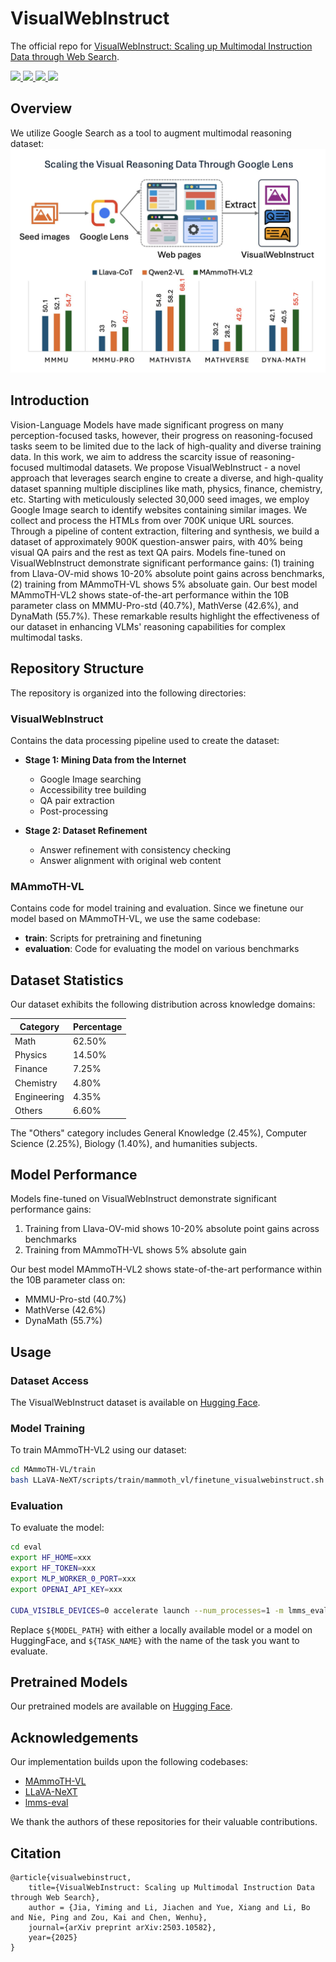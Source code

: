 # VisualWebInstruct
The official repo for [VisualWebInstruct: Scaling up Multimodal Instruction Data through Web Search](https://arxiv.org/abs/2503.10582).

<a target="_blank" href="https://arxiv.org/abs/2503.10582">
<img style="height:22pt" src="https://img.shields.io/badge/-Paper-black?style=flat&logo=arxiv">
</a>

<a target="_blank" href="https://huggingface.co/datasets/TIGER-Lab/VisualWebInstruct">
<img style="height:22pt" src="https://img.shields.io/badge/-🤗%20Dataset-red?style=flat">
</a>

<a target="_blank" href="https://huggingface.co/TIGER-Lab/MAmmoTH-VL2">
<img style="height:22pt" src="https://img.shields.io/badge/-🤗%20Models-red?style=flat">
</a>

<a target="_blank" href="https://tiger-ai-lab.github.io/VisualWebInstruct/">
<img style="height:22pt" src="https://img.shields.io/badge/-📝%20Website-red?style=flat">
</a>

<br>


## Overview
We utilize Google Search as a tool to augment multimodal reasoning dataset:
<img width="800" alt="abs" src="teaser.jpg">



## Introduction
Vision-Language Models have made significant progress on many perception-focused tasks, however, their progress on reasoning-focused tasks seem to be limited due to the lack of high-quality and diverse training data. In this work, we aim to address the scarcity issue of reasoning-focused multimodal datasets. We propose VisualWebInstruct - a novel approach that leverages search engine to create a diverse, and high-quality dataset spanning multiple disciplines like math, physics, finance, chemistry, etc. Starting with meticulously selected 30,000 seed images, we employ Google Image search to identify websites containing similar images. We collect and process the HTMLs from over 700K unique URL sources. Through a pipeline of content extraction, filtering and synthesis, we build a dataset of approximately 900K question-answer pairs, with 40% being visual QA pairs and the rest as text QA pairs. Models fine-tuned on VisualWebInstruct demonstrate significant performance gains: (1) training from Llava-OV-mid shows 10-20% absolute point gains across benchmarks, (2) training from MAmmoTH-VL shows 5% absoluate gain. Our best model MAmmoTH-VL2 shows state-of-the-art performance within the 10B parameter class on MMMU-Pro-std (40.7%), MathVerse (42.6%), and DynaMath (55.7%). These remarkable results highlight the effectiveness of our dataset in enhancing VLMs' reasoning capabilities for complex multimodal tasks.

## Repository Structure

The repository is organized into the following directories:

### VisualWebInstruct
Contains the data processing pipeline used to create the dataset:

- **Stage 1: Mining Data from the Internet**
  - Google Image searching
  - Accessibility tree building
  - QA pair extraction
  - Post-processing

- **Stage 2: Dataset Refinement**
  - Answer refinement with consistency checking
  - Answer alignment with original web content

### MAmmoTH-VL
Contains code for model training and evaluation. Since we finetune our model based on MAmmoTH-VL, we use the same codebase:

- **train**: Scripts for pretraining and finetuning
- **evaluation**: Code for evaluating the model on various benchmarks

## Dataset Statistics

Our dataset exhibits the following distribution across knowledge domains:

| Category | Percentage |
|----------|------------|
| Math | 62.50% |
| Physics | 14.50% |
| Finance | 7.25% |
| Chemistry | 4.80% |
| Engineering | 4.35% |
| Others | 6.60% |

The "Others" category includes General Knowledge (2.45%), Computer Science (2.25%), Biology (1.40%), and humanities subjects.

## Model Performance

Models fine-tuned on VisualWebInstruct demonstrate significant performance gains:

1. Training from Llava-OV-mid shows 10-20% absolute point gains across benchmarks
2. Training from MAmmoTH-VL shows 5% absolute gain

Our best model MAmmoTH-VL2 shows state-of-the-art performance within the 10B parameter class on:
- MMMU-Pro-std (40.7%)
- MathVerse (42.6%)
- DynaMath (55.7%)

## Usage

### Dataset Access

The VisualWebInstruct dataset is available on [Hugging Face](https://huggingface.co/datasets/TIGER-Lab/VisualWebInstruct).

### Model Training

To train MAmmoTH-VL2 using our dataset:

```bash
cd MAmmoTH-VL/train
bash LLaVA-NeXT/scripts/train/mammoth_vl/finetune_visualwebinstruct.sh
```

### Evaluation

To evaluate the model:

```bash
cd eval
export HF_HOME=xxx
export HF_TOKEN=xxx
export MLP_WORKER_0_PORT=xxx 
export OPENAI_API_KEY=xxx

CUDA_VISIBLE_DEVICES=0 accelerate launch --num_processes=1 -m lmms_eval --model llava_onevision --model_args pretrained=${MODEL_PATH},conv_template=qwen_2_5,model_name=llava_qwen --tasks mmmu_val --batch_size 1 --log_samples --log_samples_suffix ${TASK_NAME} --output_path xxx
```

Replace `${MODEL_PATH}` with either a locally available model or a model on HuggingFace, and `${TASK_NAME}` with the name of the task you want to evaluate.

## Pretrained Models

Our pretrained models are available on [Hugging Face](https://huggingface.co/TIGER-Lab/MAmmoTH-VL2).

## Acknowledgements

Our implementation builds upon the following codebases:
- [MAmmoTH-VL](https://github.com/MAmmoTH-VL/MAmmoTH-VL)
- [LLaVA-NeXT](https://github.com/LLaVA-VL/LLaVA-NeXT)
- [lmms-eval](https://github.com/EvolvingLMMs-Lab/lmms-eval)

We thank the authors of these repositories for their valuable contributions.

## Citation
```
@article{visualwebinstruct,
    title={VisualWebInstruct: Scaling up Multimodal Instruction Data through Web Search},
    author = {Jia, Yiming and Li, Jiachen and Yue, Xiang and Li, Bo and Nie, Ping and Zou, Kai and Chen, Wenhu},
    journal={arXiv preprint arXiv:2503.10582},
    year={2025}
}
```
